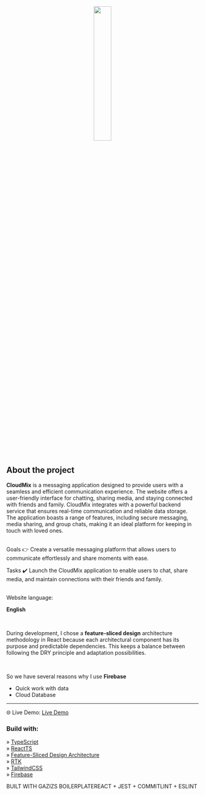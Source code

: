 <div align='center'><img style="width:30%" src='https://github.com/shoqqan/star-wars-wiki/assets/108088790/28589ea6-c3b1-4810-be77-6f347de51235'/></div>
<h2>About the project</h2>
  <p><b>CloudMix</b> is a messaging application designed to provide users with a seamless and efficient communication experience. The website offers a user-friendly interface for chatting, sharing media, and staying connected with friends and family.
CloudMix integrates with a powerful backend service that ensures real-time communication and reliable data storage. The application boasts a range of features, including secure messaging, media sharing, and group chats, making it an ideal platform for keeping in touch with loved ones.

  </p>
  <br>
Goals 👉 Create a versatile messaging platform that allows users to communicate effortlessly and share moments with ease.</p>
Tasks ✔️ Launch the CloudMix application to enable users to chat, share media, and maintain connections with their friends and family.</p>
<br>
Website language: </p>
<b>English</b> </p>
<br>

<p>During development, I chose a <b>feature-sliced design</b> architecture methodology in React because each architectural component has its purpose and predictable dependencies.
This keeps a balance between following the DRY principle and adaptation possibilities.</p>
<br>
<p>So we have several reasons why I use <b>Firebase</b></p>
<ul>
  <li>Quick work with data</li>
  <li>Cloud Database</li>
</ul>
<hr>
🌐 Live Demo: <a href='https://cloudmix.vercel.app/#/welcome'>Live Demo</a>
<h3>Build with:</h3>
» <a href='https://www.typescriptlang.org/'>TypeScript</a> <br>
» <a href='https://react.dev/'>ReactTS</a> <br>
» <a href='https://feature-sliced.design/'>Feature-Sliced Design Architecture</a> <br>
» <a href='https://redux-toolkit.js.org/'>RTK</a> <br>
» <a href='https://tailwindcss.com/'>TailwindCSS</a> <br>
» <a href='https://firebase.google.com/'>Firebase</a> <br>

BUILT WITH GAZIZS BOILERPLATEREACT + JEST + COMMITLINT + ESLINT
